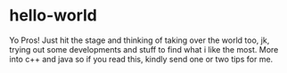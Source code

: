 # hello-world

Yo Pros!
Just hit the stage and thinking of taking over the world too, jk,
trying out some developments and stuff to find what i like the most.
More into c++ and java so if you read this, kindly send  one or two tips for me.
